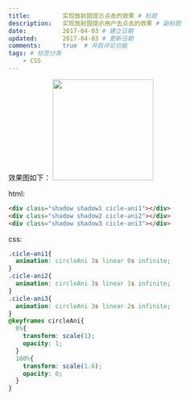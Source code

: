 ```yaml
---
title:         实现放射圆提示点击的效果 # 标题
description:   实现放射圆提示用户去点击的效果 # 副标题
date:          2017-04-03 # 建立日期
updated:       2017-04-03 # 更新日期
comments:      true  # 开启评论功能
tags: # 标签分类
    - CSS
---
```



效果图如下：
<img src="../images/css/circle.png" width="200px">

html:
```html
<div class="shadow shadow1 cicle-ani1"></div>
<div class="shadow shadow2 cicle-ani2"></div>
<div class="shadow shadow3 cicle-ani3"></div>
```

css:
```css
.cicle-ani1{
  animation: circleAni 3s linear 0s infinite;
}
.cicle-ani2{
  animation: circleAni 3s linear 1s infinite;
}
.cicle-ani3{
  animation: circleAni 3s linear 2s infinite;
}
@keyframes circleAni{
  0%{
    transform: scale(1);
    opacity: 1;
  }
  100%{
    transform: scale(1.6);
    opacity: 0;
  }
}
```

